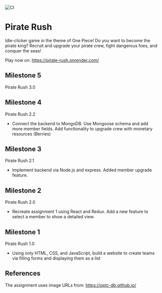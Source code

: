 ![CI](https://github.com/ubc-cpsc455-2024S/assignment-jacksonliiii/actions/workflows/ci.yml/badge.svg)

# Pirate Rush
Idle-clicker game in the theme of One Piece! Do you want to become the pirate king? Recruit and upgrade your pirate crew, fight dangerous foes, and conquer the seas!

Play now on: https://pirate-rush.onrender.com/

## Milestone 5
Pirate Rush 3.0

## Milestone 4
Pirate Rush 2.2
- Connect the backend to MongoDB. Use Mongoose schema and add more member fields. Add functionality to upgrade crew with monetary resources (Berries)

## Milestone 3
Pirate Rush 2.1
- Implement backend via Node.js and express. Added member upgrade feature.

## Milestone 2
Pirate Rush 2.0
- Recreate assignment 1 using React and Redux. Add a new feature to select a member to show a detailed view.

## Milestone 1
Pirate Rush 1.0
- Using only HTML, CSS, and JavaScript, build a website to create teams via 
filling forms and displaying them as a list

## References

The assignment uses image URLs from: https://optc-db.github.io/
